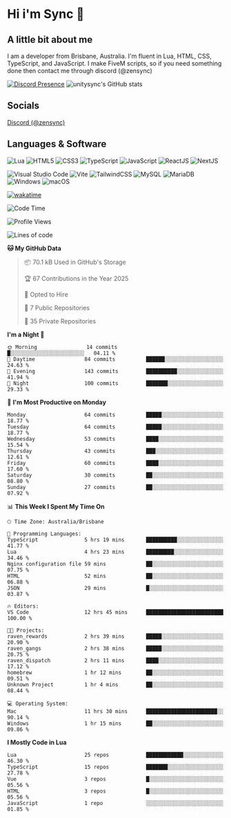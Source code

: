 # Hi i'm Sync 👋

## A little bit about me
I am a developer from Brisbane, Australia. I'm fluent in Lua, HTML, CSS, TypeScript, and JavaScript. I make FiveM scripts, so if you need something done then contact me through discord (@zensync)

[![Discord Presence](https://lanyard.cnrad.dev/api/265742868587479050)](https://discord.com/users/265742868587479050)
![unitysync's GitHub stats](https://github-readme-stats.vercel.app/api?username=unitysync&show_icons=true&theme=ambient_gradient)

## Socials
<p><a href="https://discord.com/users/265742868587479050">Discord (@zensync)</a></p>

## Languages & Software
![Lua](https://img.shields.io/badge/lua-%232C2D72.svg?style=for-the-badge&logo=lua&logoColor=white) ![HTML5](https://img.shields.io/badge/html5-%23E34F26.svg?style=for-the-badge&logo=html5&logoColor=white) ![CSS3](https://img.shields.io/badge/css3-%231572B6.svg?style=for-the-badge&logo=css3&logoColor=white) ![TypeScript](https://img.shields.io/badge/TypeScript-3178C6?logo=typescript&logoColor=fff&style=for-the-badge) ![JavaScript](https://img.shields.io/badge/javascript-%23323330.svg?style=for-the-badge&logo=javascript&logoColor=%23F7DF1E) ![ReactJS](https://shields.io/badge/react-black?logo=react&style=for-the-badge) ![NextJS](https://img.shields.io/badge/next.js-000000?style=for-the-badge&logo=nextdotjs&logoColor=white)

![Visual Studio Code](https://custom-icon-badges.demolab.com/badge/Visual%20Studio%20Code-0078d7.svg?logo=vsc&logoColor=white&style=for-the-badge) ![Vite](https://img.shields.io/badge/Vite-646CFF?style=for-the-badge&logo=Vite&logoColor=white) ![TailwindCSS](https://img.shields.io/badge/tailwindcss-%2338B2AC.svg?style=for-the-badge&logo=tailwind-css&logoColor=white) ![MySQL](https://img.shields.io/badge/MySQL-4479A1?style=for-the-badge&logo=mysql&logoColor=white) ![MariaDB](https://img.shields.io/badge/MariaDB-003545?style=for-the-badge&logo=mariadb&logoColor=white) ![Windows](https://custom-icon-badges.demolab.com/badge/Windows-0078D6?logo=windows11&logoColor=white&style=for-the-badge) ![macOS](https://img.shields.io/badge/macOS-000000?logo=apple&logoColor=F0F0F0&style=for-the-badge)

[![wakatime](https://wakatime.com/badge/user/018c590e-972a-4f9d-bbc0-f77a1b8e8227.svg?style=for-the-badge)](https://wakatime.com/@unitysync)

<!--START_SECTION:waka-->
![Code Time](http://img.shields.io/badge/Code%20Time-342%20hrs%2055%20mins-blue)

![Profile Views](http://img.shields.io/badge/Profile%20Views-85-blue)

![Lines of code](https://img.shields.io/badge/From%20Hello%20World%20I%27ve%20Written-368.9%20thousand%20lines%20of%20code-blue)

**🐱 My GitHub Data** 

> 📦 70.1 kB Used in GitHub's Storage 
 > 
> 🏆 67 Contributions in the Year 2025
 > 
> 💼 Opted to Hire
 > 
> 📜 7 Public Repositories 
 > 
> 🔑 35 Private Repositories 
 > 
**I'm a Night 🦉** 

```text
🌞 Morning                14 commits          █░░░░░░░░░░░░░░░░░░░░░░░░   04.11 % 
🌆 Daytime                84 commits          ██████░░░░░░░░░░░░░░░░░░░   24.63 % 
🌃 Evening                143 commits         ██████████░░░░░░░░░░░░░░░   41.94 % 
🌙 Night                  100 commits         ███████░░░░░░░░░░░░░░░░░░   29.33 % 
```
📅 **I'm Most Productive on Monday** 

```text
Monday                   64 commits          █████░░░░░░░░░░░░░░░░░░░░   18.77 % 
Tuesday                  64 commits          █████░░░░░░░░░░░░░░░░░░░░   18.77 % 
Wednesday                53 commits          ████░░░░░░░░░░░░░░░░░░░░░   15.54 % 
Thursday                 43 commits          ███░░░░░░░░░░░░░░░░░░░░░░   12.61 % 
Friday                   60 commits          ████░░░░░░░░░░░░░░░░░░░░░   17.60 % 
Saturday                 30 commits          ██░░░░░░░░░░░░░░░░░░░░░░░   08.80 % 
Sunday                   27 commits          ██░░░░░░░░░░░░░░░░░░░░░░░   07.92 % 
```


📊 **This Week I Spent My Time On** 

```text
🕑︎ Time Zone: Australia/Brisbane

💬 Programming Languages: 
TypeScript               5 hrs 19 mins       ██████████░░░░░░░░░░░░░░░   41.77 % 
Lua                      4 hrs 23 mins       █████████░░░░░░░░░░░░░░░░   34.46 % 
Nginx configuration file 59 mins             ██░░░░░░░░░░░░░░░░░░░░░░░   07.75 % 
HTML                     52 mins             ██░░░░░░░░░░░░░░░░░░░░░░░   06.88 % 
JSON                     29 mins             █░░░░░░░░░░░░░░░░░░░░░░░░   03.87 % 

🔥 Editors: 
VS Code                  12 hrs 45 mins      █████████████████████████   100.00 % 

🐱‍💻 Projects: 
raven_rewards            2 hrs 39 mins       █████░░░░░░░░░░░░░░░░░░░░   20.90 % 
raven_gangs              2 hrs 38 mins       █████░░░░░░░░░░░░░░░░░░░░   20.75 % 
raven_dispatch           2 hrs 11 mins       ████░░░░░░░░░░░░░░░░░░░░░   17.12 % 
homebrew                 1 hr 12 mins        ██░░░░░░░░░░░░░░░░░░░░░░░   09.51 % 
Unknown Project          1 hr 4 mins         ██░░░░░░░░░░░░░░░░░░░░░░░   08.44 % 

💻 Operating System: 
Mac                      11 hrs 30 mins      ███████████████████████░░   90.14 % 
Windows                  1 hr 15 mins        ██░░░░░░░░░░░░░░░░░░░░░░░   09.86 % 
```

**I Mostly Code in Lua** 

```text
Lua                      25 repos            ████████████░░░░░░░░░░░░░   46.30 % 
TypeScript               15 repos            ███████░░░░░░░░░░░░░░░░░░   27.78 % 
Vue                      3 repos             █░░░░░░░░░░░░░░░░░░░░░░░░   05.56 % 
HTML                     3 repos             █░░░░░░░░░░░░░░░░░░░░░░░░   05.56 % 
JavaScript               1 repo              ░░░░░░░░░░░░░░░░░░░░░░░░░   01.85 % 
```




<!--END_SECTION:waka-->
